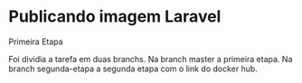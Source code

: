 # Publicando imagem Laravel

Primeira Etapa

Foi dividia a tarefa em duas branchs.
Na branch master a primeira etapa.
Na branch segunda-etapa a segunda etapa com o link do docker hub.
